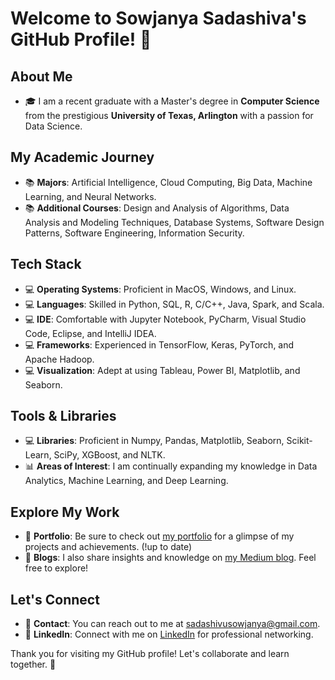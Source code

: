 # Welcome to Sowjanya Sadashiva's GitHub Profile! :wave:

## About Me

- :mortar_board: I am a recent graduate with a Master's degree in **Computer Science** from the prestigious **University of Texas, Arlington** with a passion for Data Science.

## My Academic Journey

- :books: **Majors**: Artificial Intelligence, Cloud Computing, Big Data, Machine Learning, and Neural Networks.
- :books: **Additional Courses**: Design and Analysis of Algorithms, Data Analysis and Modeling Techniques, Database Systems, Software Design Patterns, Software Engineering, Information Security.

## Tech Stack

- :computer: **Operating Systems**: Proficient in MacOS, Windows, and Linux.
- :computer: **Languages**: Skilled in Python, SQL, R, C/C++, Java, Spark, and Scala.
- :computer: **IDE**: Comfortable with Jupyter Notebook, PyCharm, Visual Studio Code, Eclipse, and IntelliJ IDEA.
- :computer: **Frameworks**: Experienced in TensorFlow, Keras, PyTorch, and Apache Hadoop.
- :computer: **Visualization**: Adept at using Tableau, Power BI, Matplotlib, and Seaborn.

## Tools & Libraries

- 💻 **Libraries**: Proficient in Numpy, Pandas, Matplotlib, Seaborn, Scikit-Learn, SciPy, XGBoost, and NLTK.
- :bar_chart: **Areas of Interest**: I am continually expanding my knowledge in Data Analytics, Machine Learning, and Deep Learning.

## Explore My Work

- :open_file_folder: **Portfolio**: Be sure to check out [my portfolio](https://sowjanyasadashiva.com/) for a glimpse of my projects and achievements. (!up to date)
- :page_with_curl: **Blogs**: I also share insights and knowledge on [my Medium blog](https://sadashivusowjanya.medium.com/). Feel free to explore!

## Let's Connect

- :email: **Contact**: You can reach out to me at [sadashivusowjanya@gmail.com](mailto:sadashivusowjanya@gmail.com).
- :link: **LinkedIn**: Connect with me on [LinkedIn](https://www.linkedin.com/in/sowjanyasadashiva/) for professional networking.

Thank you for visiting my GitHub profile! Let's collaborate and learn together. :revolving_hearts:
